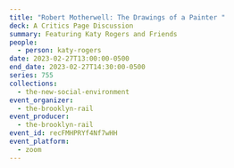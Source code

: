 ```yaml
---
title: "Robert Motherwell: The Drawings of a Painter "
deck: A Critics Page Discussion
summary: Featuring Katy Rogers and Friends
people:
  - person: katy-rogers
date: 2023-02-27T13:00:00-0500
end_date: 2023-02-27T14:30:00-0500
series: 755
collections:
  - the-new-social-environment
event_organizer:
  - the-brooklyn-rail
event_producer:
  - the-brooklyn-rail
event_id: recFMHPRYf4Nf7wHH
event_platform:
  - zoom
---
```

